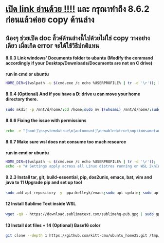 # [เปิด link อ่านด้วย !!!!](https://cmu.to/cs111env) และ กรุณาทำถึง 8.6.2 ก่อนแล้วค่อย copy ด้านล่าง
## น้องๆ ช่วยเปิด doc ลิ้วค์ด้านล่างนี้ไปด้วยไม่ใช่ copy วางอย่างเดียว เผื่อเกิด error จะได้ใช้วิธีปกติแทน

#### 8.6.3 Link windows' Documents folder to ubuntu (Modify the command accordingly if your Desktop/Downloads/Documents are not on C drive)
**run in cmd or ubuntu**
```bash
HOME_DIR=$(wslpath -u $(cmd.exe /c echo %USERPROFILE% | tr -d '\r')); [[ -e "$HOME_DIR/OneDrive/Desktop" ]] && ln -sf "$HOME_DIR/OneDrive/Desktop" ~/ || ln -sf "$HOME_DIR/Desktop" ~ ; [[ -e "$HOME_DIR/OneDrive/Documents" ]] && ln -sf "$HOME_DIR/OneDrive/Documents" ~/ || ln -sf "$HOME_DIR/Documents" ~ ; ln -sf "$HOME_DIR/Downloads" ~;sudo apt update;sudo apt upgrade -y
```

#### 8.6.4 (Optional) And if you have a D: drive u can move your home directory there.
```bash
sudo mkdir -p /mnt/d/home/;cd /home;sudo mv $(whoami) /mnt/d/home/;sudo ln -s /mnt/d/home/$(whoami) /home/;sudo apt update; sudo apt upgrade -y
```

#### 8.6.6 Fixing the issue with permissions
```bash
echo -e "[boot]\nsystemd=true\n[automount]\nenabled=true\noptions=metadata" | sudo tee /etc/wsl.conf > /dev/null
```

#### 8.6.7 Make sure wsl does not consume too much resource 
**run in cmd or ubuntu**
```bash
HOME_DIR=$(wslpath -u $(cmd.exe /c echo %USERPROFILE% | tr -d '\r'));
echo -e "# Settings apply across all Linux distros running on WSL 2\n[wsl2]\n# Limits VM memory to use no more than 4 GB,\n# this can be set as whole numbers using GB or MB\nmemory=2GB\n# Sets the VM to use two virtual processors\nprocessors=1" | tee $HOME_DIR/.wslconfig > /dev/null
```

#### 9.2.3 Install tar, git,  build-essential, pip, dos2unix, emacs, bat, vim and  java to 11 Upgrade pip and set up tool
```bash
sudo add-apt-repository -y  ppa:kelleyk/emacs;sudo apt update; sudo apt upgrade -y;sudo apt install -y tar zip unzip git dos2unix wget curl build-essential python3-pip python3-venv pipenv tmux pipx fonts-noto-color-emoji dos2unix xclip emacs-nox vim neovim bat openjdk-17-jdk openjdk-17-jre;sudo python3 -m pip install --upgrade pip setuptools
```

#### 12 Install Sublime Text inside WSL
```bash
wget -qO - https://download.sublimetext.com/sublimehq-pub.gpg | sudo gpg --dearmor -o /usr/share/keyrings/sublime.gpg;echo "deb [signed-by=/usr/share/keyrings/sublime.gpg] https://download.sublimetext.com/ apt/stable/" | sudo tee /etc/apt/sources.list.d/sublime-text.list; sudo apt update; sudo apt install sublime-text
```

#### 13 Install dot files + 14 (Optional) Base16 color  
```bash
git clone --depth 1 https://github.com/kitt-cmu/ubuntu_home25.git /tmp/temp;cd /tmp/temp/;mv .bashrc ~/;mv .bash_profile ~/;mv .dircolors ~/;mv .gitconfig ~/;mv .emacs.d ~/;source ~/.bash_profile;source ~/.bashrc;git clone https://github.com/tinted-theming/tinted-shell.git "$HOME"/.config/tinted-shell;cd
```
